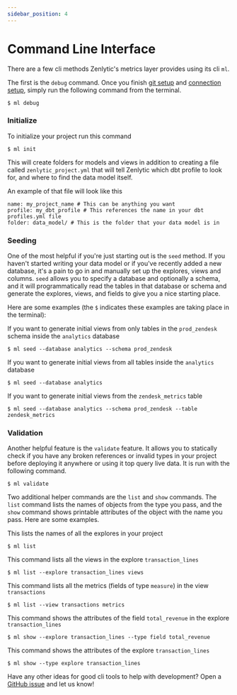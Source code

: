 ```yaml
---
sidebar_position: 4
---
```


# Command Line Interface

There are a few cli methods Zenlytic's metrics layer provides using its cli `ml`.

The first is the `debug` command. Once you finish [git setup](2_git.md) and [connection setup](3_database_connection.md), simply run the following command from the terminal.

```
$ ml debug
```

### Initialize

To initialize your project run this command

```
$ ml init
```

This will create folders for models and views in addition to creating a file called `zenlytic_project.yml` that will tell Zenlytic which dbt profile to look for, and where to find the data model itself.

An example of that file will look like this

```
name: my_project_name # This can be anything you want
profile: my_dbt_profile # This references the name in your dbt profiles.yml file
folder: data_model/ # This is the folder that your data model is in 
```


### Seeding 

One of the most helpful if you're just starting out is the `seed` method. If you haven't started writing your data model or if you've recently added a new database, it's a pain to go in and manually set up the explores, views and columns. `seed` allows you to specify a database and optionally a schema, and it will programmatically read the tables in that database or schema and generate the explores, views, and fields  to give you a nice starting place.

Here are some examples (the `$` indicates these examples are taking place in the terminal):

If you want to generate initial views from only tables in the `prod_zendesk` schema inside the `analytics` database

```
$ ml seed --database analytics --schema prod_zendesk
```


If you want to generate initial views from all tables inside the `analytics` database

```
$ ml seed --database analytics 
```

If you want to generate initial views from the `zendesk_metrics` table 

```
$ ml seed --database analytics --schema prod_zendesk --table zendesk_metrics
```


### Validation 

Another helpful feature is the `validate` feature. It allows you to statically check if you have any broken references or invalid types in your project before deploying it anywhere or using it top query live data. It is run with the following command.

```
$ ml validate
```

Two additional helper commands are the `list` and `show` commands. The `list` command lists the names of objects from the type you pass, and the `show` command shows printable attributes of the object with the name you pass. Here are some examples.

This lists the names of all the explores in your project

```
$ ml list
```

This command lists all the views in the explore `transaction_lines`

```
$ ml list --explore transaction_lines views
```

This command lists all the metrics (fields of type `measure`) in the view `transactions`

```
$ ml list --view transactions metrics
```

This command shows the attributes of the field `total_revenue` in the explore `transaction_lines`

```
$ ml show --explore transaction_lines --type field total_revenue
```

This command shows the attributes of the explore `transaction_lines`

```
$ ml show --type explore transaction_lines
```

Have any other ideas for good cli tools to help with development? Open a [GitHub issue](https://github.com/Zenlytic/metrics_layer/issues) and let us know!